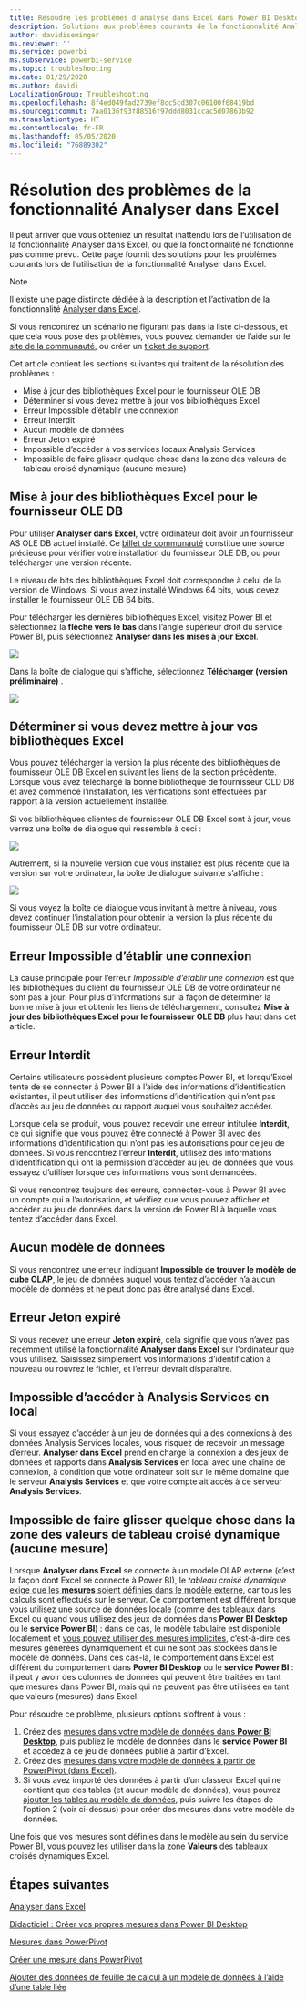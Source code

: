```yaml
---
title: Résoudre les problèmes d’analyse dans Excel dans Power BI Desktop
description: Solutions aux problèmes courants de la fonctionnalité Analyser dans Excel
author: davidiseminger
ms.reviewer: ''
ms.service: powerbi
ms.subservice: powerbi-service
ms.topic: troubleshooting
ms.date: 01/29/2020
ms.author: davidi
LocalizationGroup: Troubleshooting
ms.openlocfilehash: 8f4ed049fad2739ef8cc5cd307c06100f68419bd
ms.sourcegitcommit: 7aa0136f93f88516f97ddd8031ccac5d07863b92
ms.translationtype: HT
ms.contentlocale: fr-FR
ms.lasthandoff: 05/05/2020
ms.locfileid: "76889302"
---
```

# <a name="troubleshooting-analyze-in-excel"></a>Résolution des problèmes de la fonctionnalité Analyser dans Excel

Il peut arriver que vous obteniez un résultat inattendu lors de l’utilisation de la fonctionnalité Analyser dans Excel, ou que la fonctionnalité ne fonctionne pas comme prévu. Cette page fournit des solutions pour les problèmes courants lors de l’utilisation de la fonctionnalité Analyser dans Excel.

> [!NOTE]
> Il existe une page distincte dédiée à la description et l’activation de la fonctionnalité [Analyser dans Excel](service-analyze-in-excel.md).
> 
> Si vous rencontrez un scénario ne figurant pas dans la liste ci-dessous, et que cela vous pose des problèmes, vous pouvez demander de l’aide sur le [site de la communauté](https://community.powerbi.com/), ou créer un [ticket de support](https://powerbi.microsoft.com/support/).
> 
> 

Cet article contient les sections suivantes qui traitent de la résolution des problèmes :

* Mise à jour des bibliothèques Excel pour le fournisseur OLE DB
* Déterminer si vous devez mettre à jour vos bibliothèques Excel
* Erreur Impossible d’établir une connexion
* Erreur Interdit
* Aucun modèle de données
* Erreur Jeton expiré
* Impossible d’accéder à vos services locaux Analysis Services
* Impossible de faire glisser quelque chose dans la zone des valeurs de tableau croisé dynamique (aucune mesure)

## <a name="update-excel-libraries-for-the-ole-db-provider"></a>Mise à jour des bibliothèques Excel pour le fournisseur OLE DB
Pour utiliser **Analyser dans Excel**, votre ordinateur doit avoir un fournisseur AS OLE DB actuel installé. Ce [billet de communauté](https://community.powerbi.com/t5/Service/Analyze-in-Excel-Initialization-of-the-data-source-failed/m-p/30837#M8081) constitue une source précieuse pour vérifier votre installation du fournisseur OLE DB, ou pour télécharger une version récente.

Le niveau de bits des bibliothèques Excel doit correspondre à celui de la version de Windows. Si vous avez installé Windows 64 bits, vous devez installer le fournisseur OLE DB 64 bits.

Pour télécharger les dernières bibliothèques Excel, visitez Power BI et sélectionnez la **flèche vers le bas** dans l’angle supérieur droit du service Power BI, puis sélectionnez **Analyser dans les mises à jour Excel**.

![](media/desktop-troubleshooting-analyze-in-excel/tshoot-analyze-excel_1.png)

Dans la boîte de dialogue qui s’affiche, sélectionnez **Télécharger (version préliminaire)** .

![](media/desktop-troubleshooting-analyze-in-excel/tshoot-analyze-excel_2.png)

## <a name="determining-whether-you-need-to-update-your-excel-libraries"></a>Déterminer si vous devez mettre à jour vos bibliothèques Excel
Vous pouvez télécharger la version la plus récente des bibliothèques de fournisseur OLE DB Excel en suivant les liens de la section précédente. Lorsque vous avez téléchargé la bonne bibliothèque de fournisseur OLD DB et avez commencé l’installation, les vérifications sont effectuées par rapport à la version actuellement installée.

Si vos bibliothèques clientes de fournisseur OLE DB Excel sont à jour, vous verrez une boîte de dialogue qui ressemble à ceci :

![](media/desktop-troubleshooting-analyze-in-excel/troubleshoot-analyze-excel_3.png)

Autrement, si la nouvelle version que vous installez est plus récente que la version sur votre ordinateur, la boîte de dialogue suivante s’affiche :

![](media/desktop-troubleshooting-analyze-in-excel/troubleshoot-analyze-excel_2.png)

Si vous voyez la boîte de dialogue vous invitant à mettre à niveau, vous devez continuer l’installation pour obtenir la version la plus récente du fournisseur OLE DB sur votre ordinateur.

## <a name="connection-cannot-be-made-error"></a>Erreur Impossible d’établir une connexion
La cause principale pour l’erreur *Impossible d’établir une connexion* est que les bibliothèques du client du fournisseur OLE DB de votre ordinateur ne sont pas à jour. Pour plus d’informations sur la façon de déterminer la bonne mise à jour et obtenir les liens de téléchargement, consultez **Mise à jour des bibliothèques Excel pour le fournisseur OLE DB** plus haut dans cet article.

## <a name="forbidden-error"></a>Erreur Interdit
Certains utilisateurs possèdent plusieurs comptes Power BI, et lorsqu’Excel tente de se connecter à Power BI à l’aide des informations d’identification existantes, il peut utiliser des informations d’identification qui n’ont pas d’accès au jeu de données ou rapport auquel vous souhaitez accéder.

Lorsque cela se produit, vous pouvez recevoir une erreur intitulée **Interdit**, ce qui signifie que vous pouvez être connecté à Power BI avec des informations d’identification qui n’ont pas les autorisations pour ce jeu de données. Si vous rencontrez l’erreur **Interdit**, utilisez des informations d’identification qui ont la permission d’accéder au jeu de données que vous essayez d’utiliser lorsque ces informations vous sont demandées.

Si vous rencontrez toujours des erreurs, connectez-vous à Power BI avec un compte qui a l’autorisation, et vérifiez que vous pouvez afficher et accéder au jeu de données dans la version de Power BI à laquelle vous tentez d’accéder dans Excel.

## <a name="no-data-models"></a>Aucun modèle de données
Si vous rencontrez une erreur indiquant **Impossible de trouver le modèle de cube OLAP**, le jeu de données auquel vous tentez d’accéder n’a aucun modèle de données et ne peut donc pas être analysé dans Excel.

## <a name="token-expired-error"></a>Erreur Jeton expiré
Si vous recevez une erreur **Jeton expiré**, cela signifie que vous n’avez pas récemment utilisé la fonctionnalité **Analyser dans Excel** sur l’ordinateur que vous utilisez. Saisissez simplement vos informations d’identification à nouveau ou rouvrez le fichier, et l’erreur devrait disparaître.

## <a name="unable-to-access-on-premises-analysis-services"></a>Impossible d’accéder à Analysis Services en local
Si vous essayez d’accéder à un jeu de données qui a des connexions à des données Analysis Services locales, vous risquez de recevoir un message d’erreur. **Analyser dans Excel** prend en charge la connexion à des jeux de données et rapports dans **Analysis Services** en local avec une chaîne de connexion, à condition que votre ordinateur soit sur le même domaine que le serveur **Analysis Services** et que votre compte ait accès à ce serveur **Analysis Services**.

## <a name="cant-drag-anything-to-the-pivottable-values-area-no-measures"></a>Impossible de faire glisser quelque chose dans la zone des valeurs de tableau croisé dynamique (aucune mesure)
Lorsque **Analyser dans Excel** se connecte à un modèle OLAP externe (c’est la façon dont Excel se connecte à Power BI), le *tableau croisé dynamique* [exige que les **mesures** soient définies dans le modèle externe](https://support.microsoft.com/kb/234700), car tous les calculs sont effectués sur le serveur. Ce comportement est différent lorsque vous utilisez une source de données locale (comme des tableaux dans Excel ou quand vous utilisez des jeux de données dans **Power BI Desktop** ou le **service Power BI**) : dans ce cas, le modèle tabulaire est disponible localement et [vous pouvez utiliser des mesures implicites](https://msdn.microsoft.com/library/gg399077.aspx), c’est-à-dire des mesures générées dynamiquement et qui ne sont pas stockées dans le modèle de données. Dans ces cas-là, le comportement dans Excel est différent du comportement dans **Power BI Desktop** ou le **service Power BI** : il peut y avoir des colonnes de données qui peuvent être traitées en tant que mesures dans Power BI, mais qui ne peuvent pas être utilisées en tant que valeurs (mesures) dans Excel.

Pour résoudre ce problème, plusieurs options s’offrent à vous :

1. Créez des [mesures dans votre modèle de données dans **Power BI Desktop**](desktop-tutorial-create-measures.md), puis publiez le modèle de données dans le **service Power BI** et accédez à ce jeu de données publié à partir d’Excel.
2. Créez des [mesures dans votre modèle de données à partir de PowerPivot (dans Excel)](https://support.office.com/article/Create-a-Measure-in-Power-Pivot-d3cc1495-b4e5-48e7-ba98-163022a71198).
3. Si vous avez importé des données à partir d’un classeur Excel qui ne contient que des tables (et aucun modèle de données), vous pouvez [ajouter les tables au modèle de données](https://support.office.com/article/Add-worksheet-data-to-a-Data-Model-using-a-linked-table-d3665fc3-99b0-479d-ba09-a37640f5be42), puis suivre les étapes de l’option 2 (voir ci-dessus) pour créer des mesures dans votre modèle de données.

Une fois que vos mesures sont définies dans le modèle au sein du service Power BI, vous pouvez les utiliser dans la zone **Valeurs** des tableaux croisés dynamiques Excel.

## <a name="next-steps"></a>Étapes suivantes
[Analyser dans Excel](service-analyze-in-excel.md)

[Didacticiel : Créer vos propres mesures dans Power BI Desktop](desktop-tutorial-create-measures.md)

[Mesures dans PowerPivot](https://msdn.microsoft.com/library/gg399077.aspx)

[Créer une mesure dans PowerPivot](https://support.office.com/article/Create-a-Measure-in-Power-Pivot-d3cc1495-b4e5-48e7-ba98-163022a71198)

[Ajouter des données de feuille de calcul à un modèle de données à l’aide d’une table liée](https://support.office.com/article/Add-worksheet-data-to-a-Data-Model-using-a-linked-table-d3665fc3-99b0-479d-ba09-a37640f5be42)


